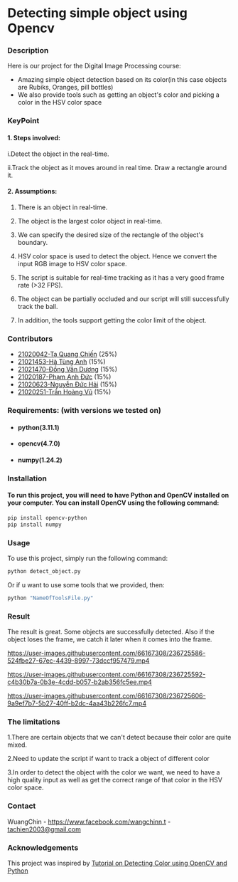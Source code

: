 # Detecting simple object using Opencv
### Description
Here is our project for the Digital Image Processing course:
- Amazing simple object detection based on its color(in this case objects are Rubiks, Oranges, pill bottles)
- We also provide tools such as getting an object's color and picking a color in the HSV color space
### KeyPoint
#### 1. Steps involved:
i.Detect the object in the real-time.

ii.Track the object as it moves around in real time. Draw a rectangle around it.
#### 2. Assumptions:
1. There is an object in real-time.

2. The object is the largest color object in real-time.

3. We can specify the desired size of the rectangle of the object's boundary.

4. HSV color space is used to detect the object. Hence we convert the input RGB image to HSV color space.

5. The script is suitable for real-time tracking as it has a very good frame rate (>32 FPS).

6. The object can be partially occluded and our script will still successfully track the ball.

7. In addition, the tools support getting the color limit of the object.
### Contributors
- [21020042-Tạ Quang Chiến](https://github.com/Wangchinnt) (25%)
- [21021453-Hà Tùng Anh](https://github.com/HaTungAnh) (15%)
- [21021470-Đồng Văn Dương](https://github.com/Rouxxs) (15%)
- [21020187-Phạm Anh Đức](https://github.com/anhduc291203) (15%)
- [21020623-Nguyễn Đức Hải](https://github.com/DucHai972) (15%)
- [21020251-Trần Hoàng Vũ](https://github.com) (15%)
### Requirements: (with versions we tested on)
- #### python(3.11.1)
- #### opencv(4.7.0)
- #### numpy(1.24.2)
### Installation
#### To run this project, you will need to have Python and OpenCV installed on your computer. You can install OpenCV using the following command:
```sh
pip install opencv-python 
pip install numpy
```
### Usage
To use this project, simply run the following command:
```sh
python detect_object.py
```
Or if u want to use some tools that we provided, then:
```sh
python "NameOfToolsFile.py"
```
### Result

  The result is great. Some objects are successfully detected. Also if the object loses the frame, we catch it later when it comes into the frame.

https://user-images.githubusercontent.com/66167308/236725586-524fbe27-67ec-4439-8997-73dccf957479.mp4

https://user-images.githubusercontent.com/66167308/236725592-c4b30b7a-0b3e-4cdd-b057-b2ab356fc5ee.mp4

https://user-images.githubusercontent.com/66167308/236725606-9a9ef7b7-5b27-40ff-b2dc-4aa43b226fc7.mp4

### The limitations
1.There are certain objects that we can't detect because their color are quite mixed.

2.Need to update the script if want to track a object of different color

3.In order to detect the object with the color we want, we need to have a high quality input as well as get the correct range of that color in the HSV color space.

### Contact

WuangChin - https://www.facebook.com/wangchinn.t - tachien2003@gmail.com

### Acknowledgements
This project was inspired by [Tutorial on Detecting Color using OpenCV and Python](https://pysource.com/2019/02/15/detecting-colors-hsv-color-space-opencv-with-python)


